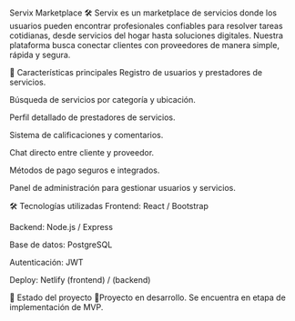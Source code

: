 Servix Marketplace 🛠️
Servix es un marketplace de servicios donde los usuarios pueden encontrar profesionales confiables para resolver tareas cotidianas, desde servicios del hogar hasta soluciones digitales. Nuestra plataforma busca conectar clientes con proveedores de manera simple, rápida y segura.

🚀 Características principales
Registro de usuarios y prestadores de servicios.

Búsqueda de servicios por categoría y ubicación.

Perfil detallado de prestadores de servicios.

Sistema de calificaciones y comentarios.

Chat directo entre cliente y proveedor.

Métodos de pago seguros e integrados.

Panel de administración para gestionar usuarios y servicios.

🛠️ Tecnologías utilizadas
Frontend: React / Bootstrap

Backend: Node.js / Express

Base de datos: PostgreSQL

Autenticación: JWT

Deploy: Netlify (frontend) / (backend)

🧪 Estado del proyecto
🚧Proyecto en desarrollo. Se encuentra en etapa de implementación de MVP.
